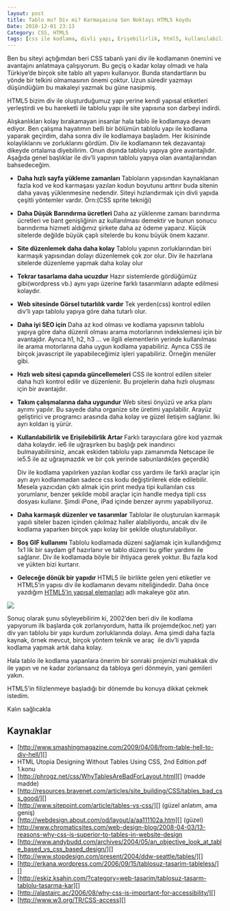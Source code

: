 ```yaml
---
layout: post
title: Tablo mu? Div mi? Karmaşasına Son Noktayı HTML5 koydu
Date: 2010-12-01 23:13
Category: CSS, HTML5
tags: [css ile kodlama, divli yapı, Erişebilirlik, html5, kullanılabilirlik, tablolu yapı]
---
```


Ben bu siteyi açtığımdan beri CSS tabanlı yani div ile kodlamanın
önemini ve avantajını anlatmaya çalışıyorum. Bu geçiş o kadar kolay
olmadı ve hala Türkiye’de birçok site tablo alt yapını kullanıyor. Bunda
standartların bu yönde bir telkini olmamasının önemi çoktur. Uzun
süredir yazmayı düşündüğüm bu makaleyi yazmak bu güne nasipmiş.

HTML5 bizim div ile oluşturduğumuz yapı yerine kendi yapısal etiketleri
yerleştirdi ve bu hareketli ile tablolu yapı ile site yapısına son
darbeyi indirdi.

Alışkanlıkları kolay bırakamayan insanlar hala tablo ile kodlamaya devam
ediyor. Ben çalışma hayatımın belli bir bölümün tablolu yapı ile kodlama
yaparak geçirdim, daha sonra div ile kodlamaya başladım. Her ikisininde
kolaylıklarını ve zorluklarını gördüm. Div ile kodlamanın tek
dezavantajı dikeyde ortalama diyebilirim. Onun dışında tablolu yapıya
göre avantajlıdır. Aşağıda genel başlıklar ile div’li yapının tablolu
yapıya olan avantajlarından bahsedeceğim.

-   **Daha hızlı sayfa yükleme zamanları**
    Tabloların yapısından kaynaklanan fazla kod ve kod karmaşası
    yazılan kodun boyutunu arttırır buda sitenin daha yavaş yüklenmesine
    nedendir. Siteyi hızlandırmak için divli yapıda çeşitli yöntemler
    vardır. Örn:(CSS sprite tekniği)
-   **Daha Düşük Barındırma ücretleri**
    Daha az yüklenme zamanı barındırma ücretleri ve bant genişliğinin
    az kullanılması demektir ve bunun sonucu barındırma hizmeti
    aldığımız şirkete daha az ödeme yaparız. Küçük sitelerde değilde
    büyük çaplı sitelerde bu konu büyük önem kazanır.
-   **Site düzenlemek daha daha kolay**
    Tablolu yapının zorluklarından biri karmaşık yapısından dolayı
    düzenlemek çok zor olur. Div ile hazırlana sitelerde düzenleme
    yapmak daha kolay olur
-   **Tekrar tasarlama daha ucuzdur**
    Hazır sistemlerde gördüğümüz gibi(wordpress vb.) aynı yapı üzerine
    farklı tasarımların adapte edilmesi kolaydır.
-   **Web sitesinde Görsel tutarlılık vardır**
    Tek yerden(css) kontrol edilen div’li yapı tablolu yapıya göre daha
    tutarlı olur.
-   **Daha iyi SEO için**
    Daha az kod olması ve kodlama yapısının tablolu yapıya göre daha
    düzenli olması arama motorlarının indekslemesi için bir avantajdır.
    Ayrıca h1, h2, h3 … ve ilgili elementlerin yerinde kullanılması ile
    arama motorlarına daha uygun kodlama yapabiliriz. Ayrıca CSS ile
    birçok javascript ile yapabileceğimiz işleri yapabiliriz. Örneğin
    menüler gibi.
-   **Hızlı web sitesi çapında güncellemeleri**
    CSS ile kontrol edilen siteler daha hızlı kontrol edilir ve
    düzenlenir. Bu projelerin daha hızlı oluşması için bir avantajdır.
-   **Takım çalışmalarına daha uygundur**
    Web sitesi önyüzü ve arka planı ayrımı yapılır. Bu sayede daha
    organize site üretimi yapılabilir. Arayüz geliştirici ve programcı
    arasında daha kolay ve güzel iletişim sağlanır. İki ayrı koldan iş
    yürür.
-   **Kullanılabilirlik ve Erişilebilirlik Artar**
    Farklı tarayıcılara göre kod yazmak daha kolaydır. ie6 ile
    uğraşırken bu başlığı pek inandırıcı bulmayabilirsiniz, ancak
    eskiden tablolu yapı zamanımda Netscape ile ie5.5 ile az uğraşmazdık
    ve bir çok yerinde sabunlardık(es geçerdik)

    Div ile kodlama yapılırken yazılan kodlar css yardımı ile farklı
    araçlar için ayrı ayrı kodlanmadan sadece css kodu değiştirilerek
    elde edilebilir. Mesela yazıcıdan çıktı almak için print medya tipi
    kullanılan css yorumlanır, benzer şekilde mobil araçlar için handle
    medya tipli css dosyası kullanır. Şimdi iPone, iPad içinde benzer
    ayrımı yapabiliyoruz.
-   **Daha karmaşık düzenler ve tasarımlar**
    Tablolar ile oluşturulan karmaşık yapılı siteler bazen içinden
    çıkılmaz haller alabiliyordu, ancak div ile kodlama yaparken birçok
    yapı kolay bir şekilde oluşturulabiliyor.
-   **Boş GIF kullanımı**
    Tablolu kodlamada düzeni sağlamak için kullandığımız 1x1 lik bir
    saydam gif hazırlanır ve tablo düzeni bu gifler yardımı ile
    sağlanır. Div ile kodlamada böyle bir ihtiyaca gerek yoktur. Bu
    fazla kod ve yükten bizi kurtarır.
-   **Geleceğe dönük bir yapıdır**
    HTML5 ile birlikte gelen yeni etiketler ve HTML5’in yapısı div ile
    kodlamanın devamı niteliğindedir. Daha önce yazdığım [HTML5’in yapısal elemanları][] adlı makaleye göz atın.


![][100]

Sonuç olarak şunu söyleyebilirim ki, 2002’den beri div ile kodlama
yapıyorum ilk başlarda çok zorlanıyordum, hatta ilk projemde(koc.net)
yarı div yarı tablolu bir yapı kurdum zorluklarında dolayı. Ama şimdi
daha fazla kaynak, örnek mevcut, birçok yöntem teknik ve araç  ile
div’li yapıda kodlama yapmak artık daha kolay.

Hala tablo ile kodlama yapanlara önerim bir sonraki projenizi muhakkak
div ile yapın ve ne kadar zorlansanız da tabloya geri dönmeyin, yani
gemileri yakın.

HTML5’in filizlenmeye başladığı bir dönemde bu konuya dikkat çekmek
istedim.

Kalın sağlıcakla

## Kaynaklar

-   [http://www.smashingmagazine.com/2009/04/08/from-table-hell-to-div-hell/][]
-   HTML Utopia Designing Without Tables Using CSS, 2nd Edition.pdf 1.konu
-   [http://phrogz.net/css/WhyTablesAreBadForLayout.html][] (madde madde)
-   [http://resources.bravenet.com/articles/site_building/CSS/tables_bad_css_good/][]
-   [http://www.sitepoint.com/article/tables-vs-css/][] (güzel anlatım, ama geniş)
-   [http://webdesign.about.com/od/layout/a/aa111102a.htm][] (güzel)
-   http://www.chromaticsites.com/web-design-blog/2008-04-03/13-reasons-why-css-is-superior-to-tables-in-website-design
-   [http://www.andybudd.com/archives/2004/05/an_objective_look_at_table_based_vs_css_based_design/][]
-   [http://www.stopdesign.com/present/2004/ddw-seattle/tables/][]
-   [http://erkana.wordpress.com/2006/09/15/tablosuz-tasarim-tableless/][]
-   [http://eskiz.ksahin.com/?category=web-tasarim/tablosuz-tasarm-tablolu-tasarma-kar][]
-   [http://alastairc.ac/2006/08/why-css-is-important-for-accessibility/][]
-   [http://www.w3.org/TR/CSS-access][]

  [HTML5’in yapısal elemanları]: http://www.fatihhayrioglu.com/html-5in-yeni-elementlerini-bir-goz-atalim/
  [100]: https://lh4.googleusercontent.com/mZ-OkglGxQIDuI_gn8dvqhjPy8Z0siTKY50T2gqGnoC8UeYLTURhiB15ebJ2YBeN5QViUQUz1wzfI_t6bu5kgOxDoTzL9_snx6OfkeVAqJ1zjjW1tA
  [http://www.smashingmagazine.com/2009/04/08/from-table-hell-to-div-hell/]: http://www.smashingmagazine.com/2009/04/08/from-table-hell-to-div-hell/
  [http://phrogz.net/css/WhyTablesAreBadForLayout.html]: http://phrogz.net/css/WhyTablesAreBadForLayout.html
  [http://resources.bravenet.com/articles/site_building/CSS/tables_bad_css_good/]: http://resources.bravenet.com/articles/site_building/CSS/tables_bad_css_good/
  [http://www.sitepoint.com/article/tables-vs-css/]: http://www.sitepoint.com/article/tables-vs-css/
  [http://webdesign.about.com/od/layout/a/aa111102a.htm]: http://webdesign.about.com/od/layout/a/aa111102a.htm
  [http://www.andybudd.com/archives/2004/05/an_objective_look_at_table_based_vs_css_based_design/]: http://www.andybudd.com/archives/2004/05/an_objective_look_at_table_based_vs_css_based_design/
  [http://www.stopdesign.com/present/2004/ddw-seattle/tables/]: http://www.stopdesign.com/present/2004/ddw-seattle/tables/
  [http://erkana.wordpress.com/2006/09/15/tablosuz-tasarim-tableless/]: http://erkana.wordpress.com/2006/09/15/tablosuz-tasarim-tableless/
  [http://eskiz.ksahin.com/?category=web-tasarim/tablosuz-tasarm-tablolu-tasarma-kar]: http://eskiz.ksahin.com/?category=web-tasarim/tablosuz-tasarm-tablolu-tasarma-kar
  [http://alastairc.ac/2006/08/why-css-is-important-for-accessibility/]: http://alastairc.ac/2006/08/why-css-is-important-for-accessibility/
  [http://www.w3.org/TR/CSS-access]: http://www.w3.org/TR/CSS-access
